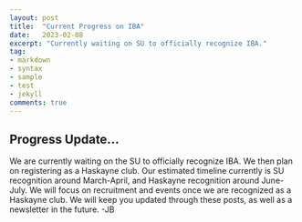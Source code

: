 ```yaml
---
layout: post
title:  "Current Progress on IBA"
date:   2023-02-08
excerpt: "Currently waiting on SU to officially recognize IBA."
tag:
- markdown 
- syntax
- sample
- test
- jekyll
comments: true
---
```


## Progress Update...

We are currently waiting on the SU to officially recognize IBA. We then plan on registering as a Haskayne club. Our estimated timeline currently is SU recognition around March-April, and Haskayne recognition around June-July. We will focus on recruitment and events once we are recognized as a Haskayne club. We will keep you updated through these posts, as well as a newsletter in the future. -JB
